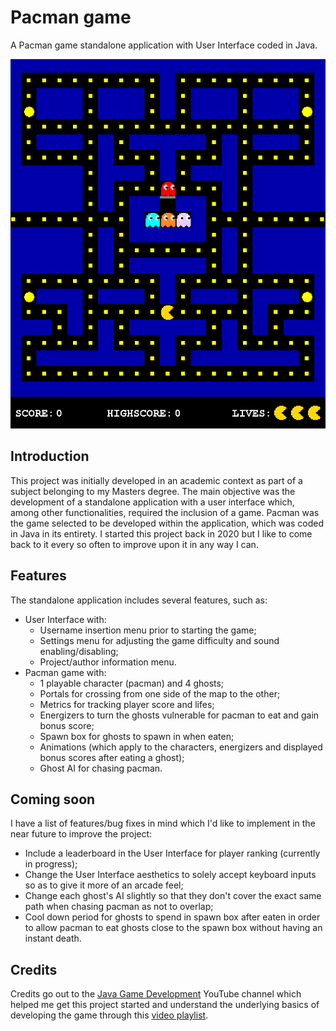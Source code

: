 # Pacman game
A Pacman game standalone application with User Interface coded in Java. 

![pacman maze](https://github.com/TuckerLucas/Pacman-Java/blob/master/Pac-Man/res/Images/pacman.PNG)

## Introduction 
This project was initially developed in an academic context as part of a subject belonging to my Masters degree. The main objective was the development of a standalone application with a user interface which, among other functionalities, required the inclusion of a game. Pacman was the game selected to be developed within the application, which was coded in Java in its entirety. I started this project back in 2020 but I like to come back to it every so often to improve upon it in any way I can. 

## Features
The standalone application includes several features, such as:
* User Interface with:
  + Username insertion menu prior to starting the game;
  + Settings menu for adjusting the game difficulty and sound enabling/disabling;
  + Project/author information menu.
* Pacman game with:
  + 1 playable character (pacman) and 4 ghosts;
  + Portals for crossing from one side of the map to the other;
  + Metrics for tracking player score and lifes;
  + Energizers to turn the ghosts vulnerable for pacman to eat and gain bonus score;
  + Spawn box for ghosts to spawn in when eaten;
  + Animations (which apply to the characters, energizers and displayed bonus scores after eating a ghost);
  + Ghost AI for chasing pacman.

## Coming soon
I have a list of features/bug fixes in mind which I'd like to implement in the near future to improve the project:
* Include a leaderboard in the User Interface for player ranking (currently in progress);
* Change the User Interface aesthetics to solely accept keyboard inputs so as to give it more of an arcade feel;
* Change each ghost's AI slightly so that they don't cover the exact same path when chasing pacman as not to overlap;
* Cool down period for ghosts to spend in spawn box after eaten in order to allow pacman to eat ghosts close to the spawn box without having an instant death.

## Credits
Credits go out to the [Java Game Development](https://www.youtube.com/@JavaGameDevelopment) YouTube channel which helped me get this project started and understand the underlying basics of developing the game through this [video playlist](https://www.youtube.com/watch?v=_g2_KQIr2qk&list=PLD5R3cJr8wU2ZNZ-l5MKowc7sXwaV8hFg&ab_channel=JavaGameDevelopment).

